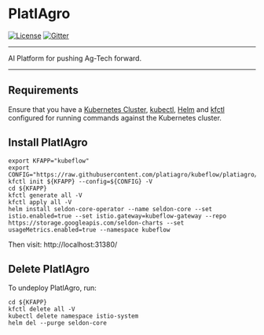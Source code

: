 # PlatIAgro

[![License](https://img.shields.io/badge/License-Apache%202.0-blue.svg)](https://opensource.org/licenses/Apache-2.0)
[![Gitter](https://badges.gitter.im/platiagro/community.svg)](https://gitter.im/platiagro/community?utm_source=badge&utm_medium=badge&utm_campaign=pr-badge)

----

AI Platform for pushing Ag-Tech forward.

----

## Requirements

Ensure that you have a [Kubernetes Cluster](https://kubernetes.io/docs/setup/), [kubectl](https://kubernetes.io/docs/tasks/tools/install-kubectl/#install-kubectl), [Helm](https://github.com/helm/helm/blob/master/docs/install.md) and [kfctl](https://www.kubeflow.org/docs/started/getting-started/#installing-command-line-tools) configured for running commands against the Kubernetes cluster.

## Install PlatIAgro

```shell
export KFAPP="kubeflow"
export CONFIG="https://raw.githubusercontent.com/platiagro/kubeflow/platiagro/bootstrap/config/kfctl_platiagro.yaml"
kfctl init ${KFAPP} --config=${CONFIG} -V
cd ${KFAPP}
kfctl generate all -V
kfctl apply all -V
helm install seldon-core-operator --name seldon-core --set istio.enabled=true --set istio.gateway=kubeflow-gateway --repo https://storage.googleapis.com/seldon-charts --set usageMetrics.enabled=true --namespace kubeflow
```

Then visit: http://localhost:31380/

## Delete PlatIAgro

To undeploy PlatIAgro, run:

```shell
cd ${KFAPP}
kfctl delete all -V
kubectl delete namespace istio-system
helm del --purge seldon-core
```
